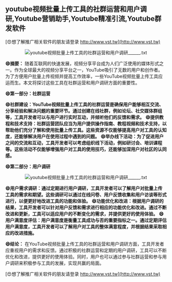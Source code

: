 ## **youtube视频批量上传工具的社群运营和用户调研,Youtube营销助手,Youtube精准引流,Youtube群发软件**

[😍想了解推广相关软件的朋友请登录 http://www.vst.tw](http://www.vst.tw)

 <center><img src="https://vst.tw/MP4/tuiguang/png/6.png" alt="youtube视频批量上传工具的社群运营和用户调研______.txt"></center>

**😄摘要：**
随着互联网的快速发展，视频分享平台成为人们广泛使用的媒体形式之一。作为全球最大的视频分享平台之一，YouTube吸引了无数的用户和创作者。为了方便用户批量上传视频并提高工作效率，一些YouTube视频批量上传工具应运而生。本文将探讨这些工具在社群运营和用户调研方面的重要性。

**😄第一部分：社群运营**

**😄社群建设：YouTube视频批量上传工具的社群运营是确保用户能够相互交流、分享经验和解决问题的重要环节。通过创建在线社群，例如论坛、社交媒体群组等，工具开发者可以与用户进行实时互动，并倾听他们的反馈和需求。**
**😄提供教程和技术支持：社群运营团队应当为用户提供操作指南、教程视频和技术支持，以帮助他们充分了解和使用批量上传工具。这些资源不仅能够提高用户对工具的认知度，还能够解决用户在使用过程中遇到的问题。**
**😄举办线下活动：为了促进用户之间的交流和互动，工具开发者可以考虑组织线下活动，例如研讨会、培训课程等。这些活动不仅能够增强用户对工具的使用技巧，还能够加深用户对社区的认同感。**

**😄第二部分：用户调研**

 <center><img src="https://vst.tw/MP4/tuiguang/png/6.png" alt="youtube视频批量上传工具的社群运营和用户调研______.txt"></center>

**😄用户需求调研：通过定期进行用户调研，工具开发者可以了解用户对批量上传工具的需求和期望。这些调研可以通过在线问卷、用户反馈收集和用户访谈等形式进行，以便更好地改进工具的功能和体验。**
**😄功能优化和改进：根据用户调研的结果，工具开发者可以针对用户反馈和需求进行相应的功能优化和改进。通过不断改进和更新，工具可以适应用户的不断变化的需求，并提供更好的使用体验。**
**😄用户满意度评估：用户满意度是衡量工具成功与否的重要指标之一。通过定期评估用户满意度，工具开发者可以了解用户对工具的整体满意程度，并根据结果采取相应的改进措施。**

**😄结论：**
在YouTube视频批量上传工具的社群运营和用户调研方面，工具开发者应重视用户的需求和反馈。通过积极的社群运营和定期的用户调研，工具可以不断优化和改进，提供更好的使用体验。同时，用户也可以通过参与社群运营和参与用户调研来积极参与工具的发展，实现共赢的局面。

[😍想了解推广相关软件的朋友请登录 http://www.vst.tw](http://www.vst.tw)



